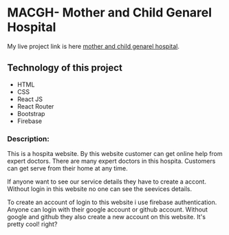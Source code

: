 # MACGH- Mother and Child Genarel Hospital

My live project link is here [mother and child genarel hospital](https://github.com/facebook/create-react-app).

## Technology of this project

* HTML
* CSS
* React JS
* React Router
* Bootstrap
* Firebase

### Description:

This is a hospita website. By this website customer can get online help from expert doctors. There are many expert doctors in this hospita. Customers can get serve from their home at any time.

If anyone want to see our service details they have to create a accont. Without login in this website no one can see the seevices details.

To create an account of login to this website i use firebase authentication. Anyone can login with their google account or github account. Without google and github they also create a new account on this website. It's pretty cool! right?
